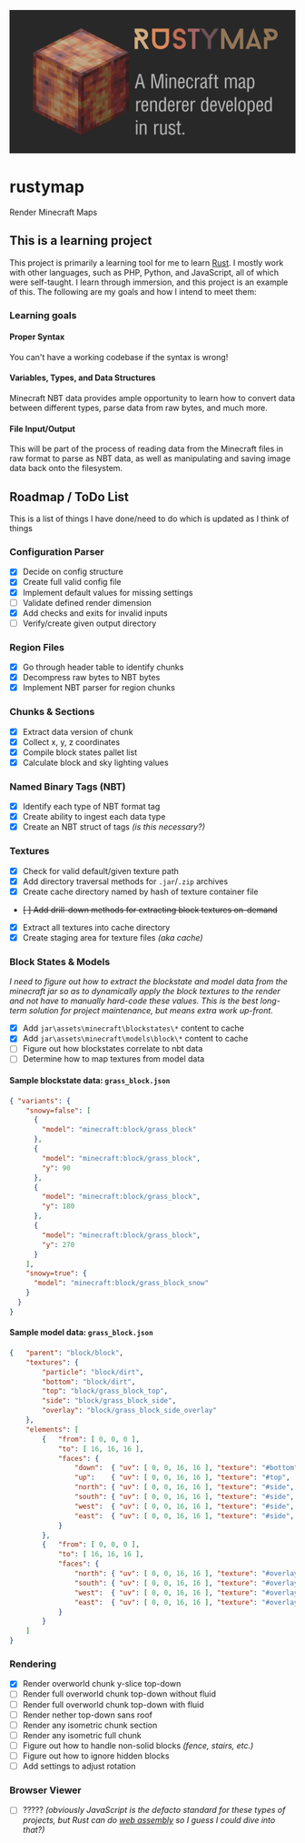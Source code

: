 ![repository-card](repository-card.png)

# rustymap
Render Minecraft Maps

## This is a learning project

This project is primarily a learning tool for me to learn [Rust](https://doc.rust-lang.org/book/). I mostly work with other languages, such as PHP, Python, and JavaScript, all of which were self-taught. I learn through immersion, and this project is an example of this. The following are my goals and how I intend to meet them:

### Learning goals

#### Proper Syntax
You can't have a working codebase if the syntax is wrong!

#### Variables, Types, and Data Structures
Minecraft NBT data provides ample opportunity to learn how to convert data between different types, parse data from raw bytes, and much more.

#### File Input/Output
This will be part of the process of reading data from the Minecraft files in raw format to parse as NBT data, as well as manipulating and saving image data back onto the filesystem.

## Roadmap / ToDo List
This is a list of things I have done/need to do which is updated as I think of things

### Configuration Parser
- [x] Decide on config structure
- [x] Create full valid config file
- [x] Implement default values for missing settings
- [ ] Validate defined render dimension
- [x] Add checks and exits for invalid inputs
- [ ] Verify/create given output directory

### Region Files
- [x] Go through header table to identify chunks
- [x] Decompress raw bytes to NBT bytes
- [x] Implement NBT parser for region chunks

### Chunks & Sections
- [x] Extract data version of chunk
- [x] Collect x, y, z coordinates
- [x] Compile block states pallet list
- [x] Calculate block and sky lighting values

### Named Binary Tags (NBT)
- [x] Identify each type of NBT format tag
- [x] Create ability to ingest each data type
- [x] Create an NBT struct of tags _(is this necessary?)_

### Textures
- [x] Check for valid default/given texture path
- [x] Add directory traversal methods for `.jar`/`.zip` archives
- [x] Create cache directory named by hash of texture container file
- ~~[ ] Add drill-down methods for extracting block textures on-demand~~
- [x] Extract all textures into cache directory
- [x] Create staging area for texture files _(aka cache)_

### Block States & Models

_I need to figure out how to extract the blockstate and model data from the minecraft jar so as to dynamically apply the
block textures to the render and not have to manually hard-code these values. This is the best long-term solution for
project maintenance, but means extra work up-front._

- [x] Add `jar\assets\minecraft\blockstates\*` content to cache
- [x] Add `jar\assets\minecraft\models\block\*` content to cache
- [ ] Figure out how blockstates correlate to nbt data
- [ ] Determine how to map textures from model data
 
#### Sample blockstate data: `grass_block.json`

```json
{ "variants": {
    "snowy=false": [
      {
        "model": "minecraft:block/grass_block"
      },
      {
        "model": "minecraft:block/grass_block",
        "y": 90
      },
      {
        "model": "minecraft:block/grass_block",
        "y": 180
      },
      {
        "model": "minecraft:block/grass_block",
        "y": 270
      }
    ],
    "snowy=true": {
      "model": "minecraft:block/grass_block_snow"
    }
  }
}
```

#### Sample model data: `grass_block.json`

```json
{   "parent": "block/block",
    "textures": {
        "particle": "block/dirt",
        "bottom": "block/dirt",
        "top": "block/grass_block_top",
        "side": "block/grass_block_side",
        "overlay": "block/grass_block_side_overlay"
    },
    "elements": [
        {   "from": [ 0, 0, 0 ],
            "to": [ 16, 16, 16 ],
            "faces": {
                "down":  { "uv": [ 0, 0, 16, 16 ], "texture": "#bottom", "cullface": "down" },
                "up":    { "uv": [ 0, 0, 16, 16 ], "texture": "#top",    "cullface": "up", "tintindex": 0 },
                "north": { "uv": [ 0, 0, 16, 16 ], "texture": "#side",   "cullface": "north" },
                "south": { "uv": [ 0, 0, 16, 16 ], "texture": "#side",   "cullface": "south" },
                "west":  { "uv": [ 0, 0, 16, 16 ], "texture": "#side",   "cullface": "west" },
                "east":  { "uv": [ 0, 0, 16, 16 ], "texture": "#side",   "cullface": "east" }
            }
        },
        {   "from": [ 0, 0, 0 ],
            "to": [ 16, 16, 16 ],
            "faces": {
                "north": { "uv": [ 0, 0, 16, 16 ], "texture": "#overlay", "tintindex": 0, "cullface": "north" },
                "south": { "uv": [ 0, 0, 16, 16 ], "texture": "#overlay", "tintindex": 0, "cullface": "south" },
                "west":  { "uv": [ 0, 0, 16, 16 ], "texture": "#overlay", "tintindex": 0, "cullface": "west" },
                "east":  { "uv": [ 0, 0, 16, 16 ], "texture": "#overlay", "tintindex": 0, "cullface": "east" }
            }
        }
    ]
}

```

### Rendering
- [X] Render overworld chunk y-slice top-down
- [ ] Render full overworld chunk top-down without fluid
- [ ] Render full overworld chunk top-down with fluid
- [ ] Render nether top-down sans roof
- [ ] Render any isometric chunk section
- [ ] Render any isometric full chunk
- [ ] Figure out how to handle non-solid blocks _(fence, stairs, etc.)_
- [ ] Figure out how to ignore hidden blocks
- [ ] Add settings to adjust rotation

### Browser Viewer
- [ ] ????? _(obviously JavaScript is the defacto standard for these types of projects, but Rust can do [web assembly](https://www.rust-lang.org/what/wasm) so I guess I could dive into that?)_

